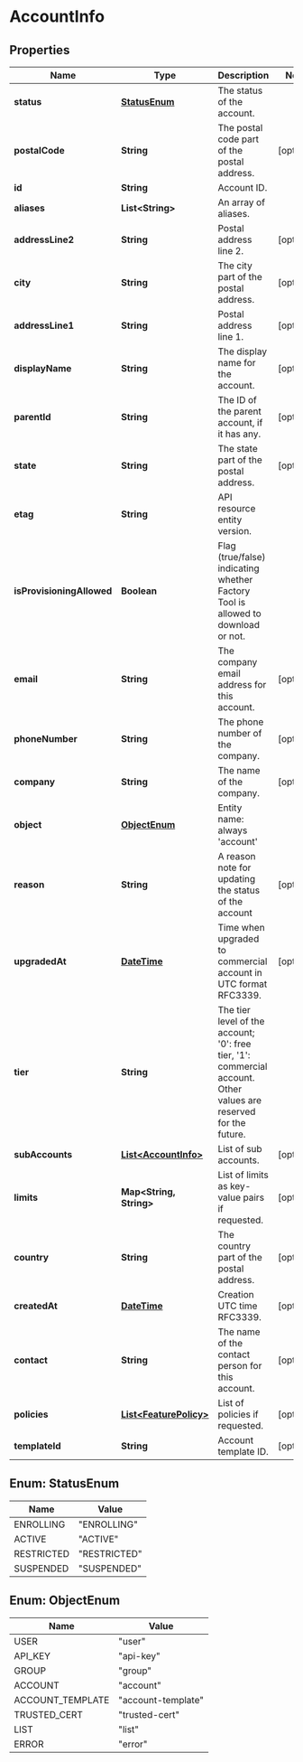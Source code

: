 
# AccountInfo

## Properties
Name | Type | Description | Notes
------------ | ------------- | ------------- | -------------
**status** | [**StatusEnum**](#StatusEnum) | The status of the account. | 
**postalCode** | **String** | The postal code part of the postal address. |  [optional]
**id** | **String** | Account ID. | 
**aliases** | **List&lt;String&gt;** | An array of aliases. | 
**addressLine2** | **String** | Postal address line 2. |  [optional]
**city** | **String** | The city part of the postal address. |  [optional]
**addressLine1** | **String** | Postal address line 1. |  [optional]
**displayName** | **String** | The display name for the account. |  [optional]
**parentId** | **String** | The ID of the parent account, if it has any. |  [optional]
**state** | **String** | The state part of the postal address. |  [optional]
**etag** | **String** | API resource entity version. | 
**isProvisioningAllowed** | **Boolean** | Flag (true/false) indicating whether Factory Tool is allowed to download or not. | 
**email** | **String** | The company email address for this account. |  [optional]
**phoneNumber** | **String** | The phone number of the company. |  [optional]
**company** | **String** | The name of the company. |  [optional]
**object** | [**ObjectEnum**](#ObjectEnum) | Entity name: always &#39;account&#39; | 
**reason** | **String** | A reason note for updating the status of the account |  [optional]
**upgradedAt** | [**DateTime**](DateTime.md) | Time when upgraded to commercial account in UTC format RFC3339. |  [optional]
**tier** | **String** | The tier level of the account; &#39;0&#39;: free tier, &#39;1&#39;: commercial account. Other values are reserved for the future. | 
**subAccounts** | [**List&lt;AccountInfo&gt;**](AccountInfo.md) | List of sub accounts. |  [optional]
**limits** | **Map&lt;String, String&gt;** | List of limits as key-value pairs if requested. |  [optional]
**country** | **String** | The country part of the postal address. |  [optional]
**createdAt** | [**DateTime**](DateTime.md) | Creation UTC time RFC3339. |  [optional]
**contact** | **String** | The name of the contact person for this account. |  [optional]
**policies** | [**List&lt;FeaturePolicy&gt;**](FeaturePolicy.md) | List of policies if requested. |  [optional]
**templateId** | **String** | Account template ID. |  [optional]


<a name="StatusEnum"></a>
## Enum: StatusEnum
Name | Value
---- | -----
ENROLLING | &quot;ENROLLING&quot;
ACTIVE | &quot;ACTIVE&quot;
RESTRICTED | &quot;RESTRICTED&quot;
SUSPENDED | &quot;SUSPENDED&quot;


<a name="ObjectEnum"></a>
## Enum: ObjectEnum
Name | Value
---- | -----
USER | &quot;user&quot;
API_KEY | &quot;api-key&quot;
GROUP | &quot;group&quot;
ACCOUNT | &quot;account&quot;
ACCOUNT_TEMPLATE | &quot;account-template&quot;
TRUSTED_CERT | &quot;trusted-cert&quot;
LIST | &quot;list&quot;
ERROR | &quot;error&quot;



